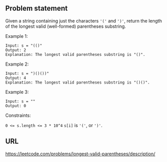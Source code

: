 ## Problem statement

Given a string containing just the characters `'('` and `')'`, return the length of the longest valid (well-formed) parentheses substring.

Example 1:
```
Input: s = "(()"
Output: 2
Explanation: The longest valid parentheses substring is "()".
```

Example 2:
```
Input: s = ")()())"
Output: 4
Explanation: The longest valid parentheses substring is "()()".
```

Example 3:
```
Input: s = ""
Output: 0
```

Constraints:

`0 <= s.length <= 3 * 10^4`
`s[i]` is `'('`, or `')'`.

## URL
https://leetcode.com/problems/longest-valid-parentheses/description/
